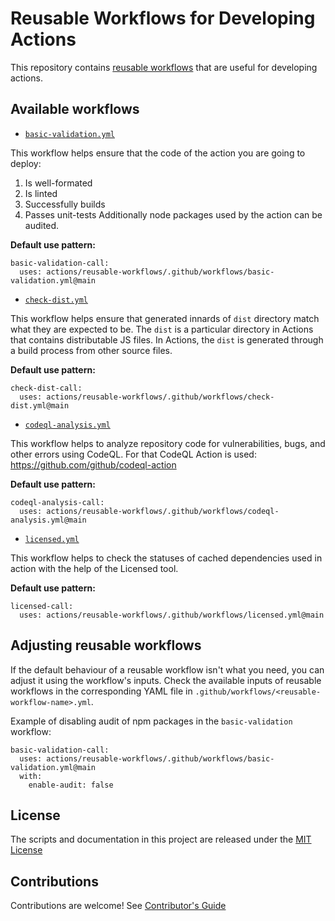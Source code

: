 # Reusable Workflows for Developing Actions

This repository contains [reusable workflows](https://docs.github.com/en/actions/using-workflows/reusing-workflows) that are useful for developing actions.

## Available workflows

- [`basic-validation.yml`](./.github/workflows/basic-validation.yml)

This workflow helps ensure that the code of the action you are going to deploy:
1. Is well-formated
2. Is linted
3. Successfully builds
4. Passes unit-tests
Additionally node packages used by the action can be audited.

**Default use pattern:**
```
basic-validation-call:
  uses: actions/reusable-workflows/.github/workflows/basic-validation.yml@main
```

- [`check-dist.yml`](./.github/workflows/check-dist.yml)

This workflow helps ensure that generated innards of `dist` directory match what they are expected to be.
The `dist` is a particular directory in Actions that contains distributable JS files.
In Actions, the `dist` is generated through a build process from other source files.

**Default use pattern:**
```
check-dist-call:
  uses: actions/reusable-workflows/.github/workflows/check-dist.yml@main
```

- [`codeql-analysis.yml`](./.github/workflows/codeql-analysis.yml)

This workflow helps to analyze repository code for vulnerabilities, bugs, and other errors using CodeQL. 
For that CodeQL Action is used: https://github.com/github/codeql-action

**Default use pattern:**
```
codeql-analysis-call:
  uses: actions/reusable-workflows/.github/workflows/codeql-analysis.yml@main
```

- [`licensed.yml`](./.github/workflows/licensed.yml)

This workflow helps to check the statuses of cached dependencies used in action with the help of the Licensed tool.

**Default use pattern:**
```
licensed-call:
  uses: actions/reusable-workflows/.github/workflows/licensed.yml@main
```
## Adjusting reusable workflows

If the default behaviour of a reusable workflow isn't what you need, you can adjust it using the workflow's inputs.
Check the available inputs of reusable workflows in the corresponding YAML file in `.github/workflows/<reusable-workflow-name>.yml`.

Example of disabling audit of npm packages in the `basic-validation` workflow:
```
basic-validation-call:
  uses: actions/reusable-workflows/.github/workflows/basic-validation.yml@main
  with:
    enable-audit: false
```
## License

The scripts and documentation in this project are released under the [MIT License](LICENSE.txt)

## Contributions

Contributions are welcome! See [Contributor's Guide](CONTRIBUTING.md)